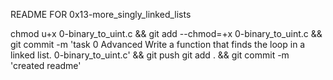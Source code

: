 README FOR 0x13-more_singly_linked_lists

chmod u+x 0-binary_to_uint.c && git add --chmod=+x 0-binary_to_uint.c && git commit -m 'task 0 Advanced Write a function that finds the loop in a linked list. 0-binary_to_uint.c' && git push
git add . && git commit -m 'created readme'